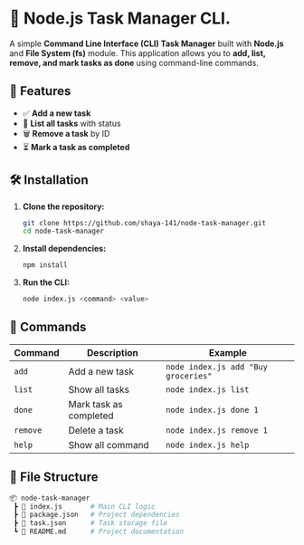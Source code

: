 # 📝 Node.js Task Manager CLI.

A simple **Command Line Interface (CLI) Task Manager** built with **Node.js** and **File System (fs)** module. This application allows you to **add, list, remove, and mark tasks as done** using command-line commands.

## 🚀 Features
- ✅ **Add a new task**  
- 📌 **List all tasks** with status  
- 🗑️ **Remove a task** by ID  
- ⏳ **Mark a task as completed**  

## 🛠️ Installation
1. **Clone the repository:**
   ```bash
   git clone https://github.com/shaya-141/node-task-manager.git
   cd node-task-manager
   
2. **Install dependencies:**
   ```bash
   npm install
   
3. **Run the CLI:**
   ```bash
   node index.js <command> <value>

## 🔧 Commands

| Command  | Description             | Example                              |
|----------|-------------------------|--------------------------------------|
| `add`    | Add a new task          | `node index.js add "Buy groceries"`  |
| `list`   | Show all tasks          | `node index.js list`                 |
| `done`   | Mark task as completed  | `node index.js done 1`               |
| `remove` | Delete a task           | `node index.js remove 1`             |
| `help`   | Show all command        | `node index.js help`                 |

## 📂 File Structure

```bash
📦 node-task-manager
 ┣ 📜 index.js       # Main CLI logic
 ┣ 📜 package.json   # Project dependencies
 ┣ 📜 task.json      # Task storage file
 ┗ 📜 README.md      # Project documentation


